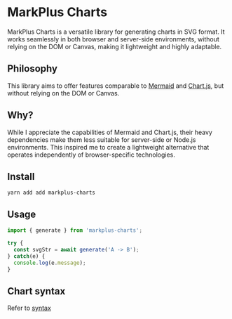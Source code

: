 # MarkPlus Charts

MarkPlus Charts is a versatile library for generating charts in SVG format. It works seamlessly in both browser and server-side environments, without relying on the DOM or Canvas, making it lightweight and highly adaptable.

## Philosophy

This library aims to offer features comparable to [Mermaid](https://mermaid.js.org/) and [Chart.js](https://www.chartjs.org/), but without relying on the DOM or Canvas.

## Why?

While I appreciate the capabilities of Mermaid and Chart.js, their heavy dependencies make them less suitable for server-side or Node.js environments. This inspired me to create a lightweight alternative that operates independently of browser-specific technologies.

## Install

```
yarn add add markplus-charts
```

## Usage

```ts
import { generate } from 'markplus-charts';

try {
  const svgStr = await generate('A -> B');
} catch(e) {
  console.log(e.message);
}
```

## Chart syntax

Refer to [syntax](./syntax.md)
